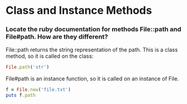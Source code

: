 # Class and Instance Methods

### Locate the ruby documentation for methods File::path and File#path. How are they different? ###

File::path returns the string representation of the path. This is a class method, so it is called on the class:

```ruby
File.path('str')
```

File#path is an instance function, so it is called on an instance of File.

```ruby
f = File.new('file.txt')
puts f.path
```



